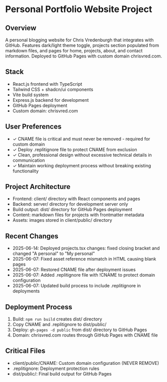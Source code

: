 # Personal Portfolio Website Project

## Overview
A personal blogging website for Chris Vredenburgh that integrates with GitHub. Features dark/light theme toggle, projects section populated from markdown files, and pages for home, projects, about, and contact information. Deployed to GitHub Pages with custom domain chrisvred.com.

## Stack
- React.js frontend with TypeScript
- Tailwind CSS + shadcn/ui components  
- Vite build system
- Express.js backend for development
- GitHub Pages deployment
- Custom domain: chrisvred.com

## User Preferences
- ✓ CNAME file is critical and must never be removed - required for custom domain
- ✓ Deploy .replitignore file to protect CNAME from exclusion
- ✓ Clean, professional design without excessive technical details in communication
- ✓ Maintain working deployment process without breaking existing functionality

## Project Architecture
- Frontend: client/ directory with React components and pages
- Backend: server/ directory for development server only
- Build output: dist/ directory for GitHub Pages deployment
- Content: markdown files for projects with frontmatter metadata
- Assets: images stored in client/public/ directory

## Recent Changes
- 2025-06-14: Deployed projects.tsx changes: fixed closing bracket and changed "A personal" to "My personal"
- 2025-06-07: Fixed asset reference mismatch in HTML causing blank pages
- 2025-06-07: Restored CNAME file after deployment issues
- 2025-06-07: Added .replitignore file with !CNAME to protect domain configuration
- 2025-06-07: Updated build process to include .replitignore in deployments

## Deployment Process
1. Build: `npm run build` creates dist/ directory
2. Copy CNAME and .replitignore to dist/public/
3. Deploy: `gh-pages -d public` from dist/ directory to GitHub Pages
4. Domain: chrisvred.com routes through GitHub Pages with CNAME file

## Critical Files
- client/public/CNAME: Custom domain configuration (NEVER REMOVE)
- .replitignore: Deployment protection rules
- dist/public/: Final build output for GitHub Pages